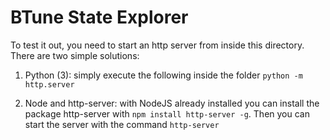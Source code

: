 # BTune State Explorer
To test it out, you need to start an http server from inside this directory. There are two simple solutions:

1. Python (3): simply execute the following inside the folder ```python -m http.server```

2. Node and http-server: with NodeJS already installed you can install the package http-server with ```npm install http-server -g```. Then you can start the server with the command ```http-server```